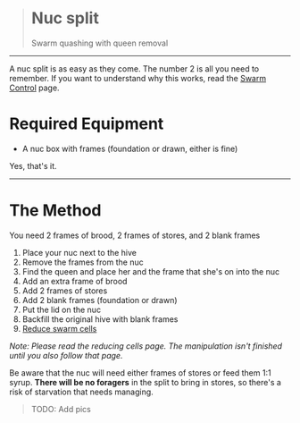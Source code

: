 > # Nuc split
>
> Swarm quashing with queen removal

---

A nuc split is as easy as they come. The number 2 is all you need to remember. If you want to understand why this works, read the [Swarm Control](/wiki/queen_events/swarming/swarm_control) page.

# Required Equipment

* A nuc box with frames (foundation or drawn, either is fine)

Yes, that's it.

---

# The Method

You need 2 frames of brood, 2 frames of stores, and 2 blank frames

1. Place your nuc next to the hive
1. Remove the frames from the nuc
1. Find the queen and place her and the frame that she's on into the nuc
1. Add an extra frame of brood
1. Add 2 frames of stores
1. Add 2 blank frames (foundation or drawn)
1. Put the lid on the nuc
1. Backfill the original hive with blank frames
1. [Reduce swarm cells](/wiki/queen_events/swarming/manipulations/queen_cells)

*Note: Please read the reducing cells page. The manipulation isn't finished until you also follow that page.*

Be aware that the nuc will need either frames of stores or feed them 1:1 syrup. **There will be no foragers** in the split to bring in stores, so there's a risk of starvation that needs managing.

> TODO: Add pics